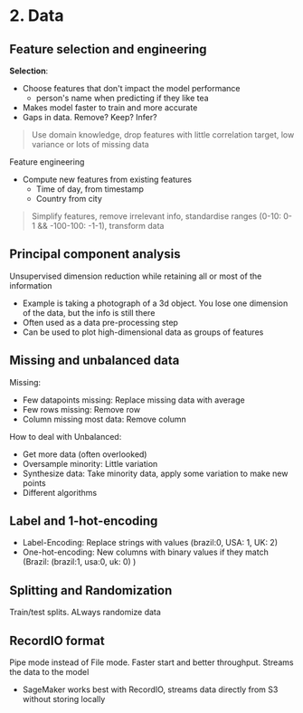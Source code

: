 # 2. Data

## Feature selection and engineering

**Selection**:

* Choose features that don't impact the model performance
  * person's name when predicting if they like tea
* Makes model faster to train and more accurate
* Gaps in data. Remove? Keep? Infer?

> Use domain knowledge, drop features with little correlation target, low variance or lots of missing data

Feature engineering

* Compute new features from existing features
  * Time of day, from timestamp
  * Country from city

> Simplify features, remove irrelevant info, standardise ranges (0-10: 0-1 && -100-100: -1-1), transform data

## Principal component analysis

Unsupervised dimension reduction while retaining all or most of the information

* Example is taking a photograph of a 3d object. You lose one dimension of the data, but the info is still there
* Often used as a data pre-processing step
* Can be used to plot high-dimensional data as groups of features

## Missing and unbalanced data

Missing:

* Few datapoints missing: Replace missing data with average
* Few rows missing: Remove row
* Column missing most data: Remove column

How to deal with Unbalanced:

* Get more data (often overlooked)
* Oversample minority: Little variation
* Synthesize data: Take minority data, apply some variation to make new points
* Different algorithms

## Label and 1-hot-encoding

* Label-Encoding: Replace strings with values (brazil:0, USA: 1, UK: 2)
* One-hot-encoding: New columns with binary values if they match (Brazil: (brazil:1, usa:0, uk: 0) )

## Splitting and Randomization

Train/test splits. ALways randomize data

## RecordIO format

Pipe mode instead of File mode. Faster start and better throughput. Streams the data to the model

* SageMaker works best with RecordIO, streams data directly from S3 without storing locally
